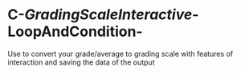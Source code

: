 # C-_GradingScaleInteractive_-LoopAndCondition-
Use to convert your grade/average to grading scale with features of interaction and saving the data of the output
